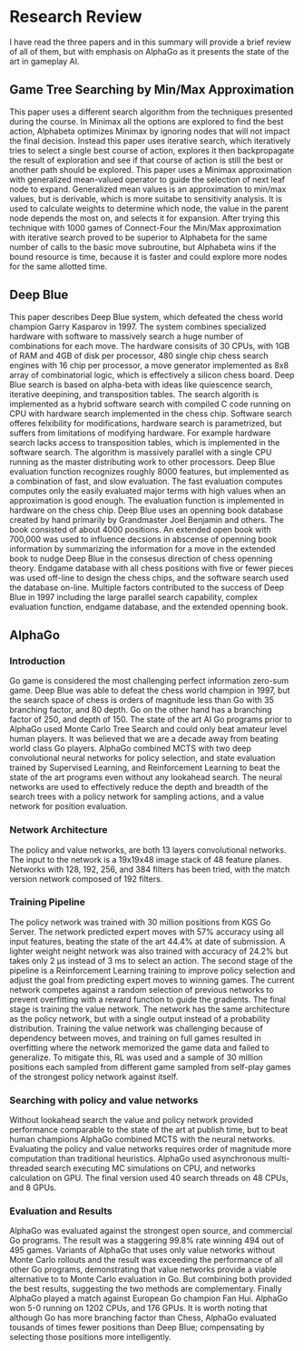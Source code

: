 # Research Review
I have read the three papers and in this summary will provide a brief review of all of them, but with emphasis on AlphaGo as it presents the state of the art in gameplay AI.

## Game Tree Searching by Min/Max Approximation
This paper uses a different search algorithm from the techniques presented during the course. In Minimax all the options are explored to find the best action, Alphabeta optimizes Minimax by ignoring nodes that will not impact the final decision. Instead this paper uses iterative search, which iteratively tries to select a single best course of action, explores it then backpropagate the result of exploration and see if that course of action is still the best or another path should be explored. This paper uses a Minimax approximation with generalized mean-valued operator to guide the selection of next leaf node to expand.
Generalized mean values is an approximation to min/max values, but is derivable, which is more suitabe to sensitivity analysis. It is used to calculate weights to determine which node, the value in the parent node depends the most on, and selects it for expansion.
After trying this technique with 1000 games of Connect-Four the Min/Max approximation with iterative search proved to be superior to Alphabeta for the same number of calls to the basic move subroutine, but Alphabeta wins if the bound resource is time, because it is faster and could explore more nodes for the same allotted time.

## Deep Blue
This paper describes Deep Blue system, which defeated the chess world champion Garry Kasparov in 1997. The system combines specialized hardware with software to massively search a huge number of combinations for each move. The hardware consisits of 30 CPUs, with 1GB of RAM and 4GB of disk per processor, 480 single chip chess search engines with 16 chip per processor, a move generator implemented as 8x8 array of combinatorial logic, which is effectively a silicon chess board.
Deep Blue search is based on alpha-beta with ideas like quiescence search, iterative deepining, and transposition tables. The search algorith is implemented as a hybrid software search with compiled C code running on CPU with hardware search implemented in the chess chip. Software search offeres felxibility for modifications, hardware search is parametrized, but suffers from limitations of modifying hardware. For example hardware search lacks access to transposition tables, which is implemented in the software search. The algorithm is massively parallel with a single CPU running as the master distributing work to other processors.
Deep Blue evaluation function recognizes roughly 8000 features, but implemented as a combination of fast, and slow evaluation. The fast evaluation computes computes only the easily evaluated major terms with high values when an approximation is good enough. The evaluation function is implemented in hardware on the chess chip.
Deep Blue uses an openning book database created by hand primarily by Grandmaster Joel Benjamin and others. The book consisted of about 4000 positions. An extended open book with 700,000 was used to influence decsions in abscense of openning book information by summarizing the information for a move in the extended book to nudge Deep Blue in the consesus direction of chess openning theory. Endgame database with all chess positions with five or fewer pieces was used off-line to design the chess chips, and the software search used the database on-line.
Multiple factors contributed to the success of Deep Blue in 1997 including the large parallel search capability, complex evaluation function, endgame database, and the extended openning book.

## AlphaGo
### Introduction
Go game is considered the most challenging perfect information zero-sum game. Deep Blue was able to defeat the chess world champion in 1997, but the search space of chess is orders of magnitude less than Go with 35 branching factor, and 80 depth. Go on the other hand has a branching factor of 250, and depth of 150. The state of the art AI Go programs prior to AlphaGo used Monte Carlo Tree Search and could only beat amateur level human players. It was believed that we are a decade away from beating world class Go players. AlphaGo combined MCTS with two deep convolutional neural networks for policy selection, and state evaluation trained by Supervised Learning, and Reinforcement Learning to beat the state of the art programs even without any lookahead search. The neural networks are used to effectively reduce the depth and breadth of the search trees with a policy network for sampling actions, and a value network for position evaluation.
### Network Architecture
The policy and value networks, are both 13 layers convolutional networks. The input to the network is a 19x19x48 image stack of 48 feature planes. Networks with 128, 192, 256, and 384 filters has been tried, with the match version network composed of 192 filters.
### Training Pipeline
The policy network was trained with 30 million positions from KGS Go Server. The network predicted expert moves with 57% accuracy using all input features, beating the state of the art 44.4% at date of submission. A lighter weight neight network was also trained with accuracy of 24.2% but takes only 2 &micro;s instead of 3 ms to select an action.
The second stage of the pipeline is a Reinforcement Learning training to improve policy selection and adjust the goal from predicting expert moves to winning games. The current network competes against a random selection of previous networks to prevent overfitting with a reward function to guide the gradients.
The final stage is training the value network. The network has the same architecture as the policy network, but with a single output instead of a probability distribution. Training the value network was challenging because of dependency between moves, and training on full games resulted in overfitting where the network memorized the game data and failed to generalize. To mitigate this, RL was used and a sample of 30 million positions each sampled from different game sampled from self-play games of the strongest policy network against itself.
### Searching with policy and value networks
Without lookahead search the value and policy network provided performance comparable to the state of the art at publish time, but to beat human champions AlphaGo combined MCTS with the neural networks. Evaluating the policy and value networks requires order of magnitude more computation than traditional heuristics. AlphaGo used asynchronous multi-threaded search executing MC simulations on CPU, and networks calculation on GPU. The final version used 40 search threads on 48 CPUs, and 8 GPUs.
### Evaluation and Results
AlphaGo was evaluated against the strongest open source, and commercial Go programs. The result was a staggering 99.8% rate winning 494 out of 495 games. Variants of AlphaGo that uses only value networks without Monte Carlo rollouts and the result was exceeding the performance of all other Go programs, demonstrating that value networks provide a viable alternative to to Monte Carlo evaluation in Go. But combining both provided the best results, suggesting the two methods are complementary.
Finally AlphaGo played a match against European Go champion Fan Hui. AlphaGo won 5-0 running on 1202 CPUs, and 176 GPUs.
It is worth noting that although Go has more branching factor than Chess, AlphaGo evaluated tousands of times fewer positions than Deep Blue; compensating by selecting those positions more intelligently.
